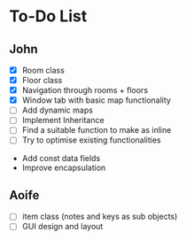 # To-Do List
## John
- [X] Room class
- [X] Floor class
- [X] Navigation through rooms + floors
- [X] Window tab with basic map functionality
- [ ] Add dynamic maps
- [ ] Implement Inheritance
- [ ] Find a suitable function to make as inline
- [ ] Try to optimise existing functionalities
- Add const data fields 
- Improve encapsulation
## Aoife
- [ ] item class (notes and keys as sub objects) 
- [ ] GUI design and layout
